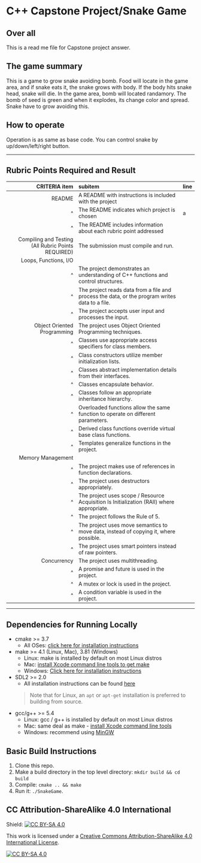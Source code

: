 # C++ Capstone Project/Snake Game

## Over all
This is a read me file for Capstone project answer.

## The game summary
This is a game to grow snake avoiding bomb. Food will locate in the game area, and if snake eats it, the snake grows with body. If the body hits snake head, snake will die. In the game area, bomb will located randamory. The bomb of seed is green and when it explodes, its change color and spread. Snake have to grow avoiding this.

## How to operate
Operation is as same as base code. You can control snake by up/down/left/right button.

[](<img src="snake_game.gif"/>)

---
## Rubric Points Required and Result

|CRITERIA item| subitem |line
|---:|:---|---|
|README| A README with instructions is included with the project||
|^|The README indicates which project is chosen|a|
|^|The README includes information about each rubric point addressed||
|Compiling and Testing (All Rubric Points REQUIRED)|The submission must compile and run.||
|Loops, Functions, I/O|||
|^|The project demonstrates an understanding of C++ functions and control structures.||
|^|The project reads data from a file and process the data, or the program writes data to a file.||
|^|The project accepts user input and processes the input.||
|Object Oriented Programming|The project uses Object Oriented Programming techniques.||
|^|Classes use appropriate access specifiers for class members.||
|^|Class constructors utilize member initialization lists.||
|^|Classes abstract implementation details from their interfaces.||
|^|Classes encapsulate behavior.||
|^|Classes follow an appropriate inheritance hierarchy.||
|^|Overloaded functions allow the same function to operate on different parameters.||
|^|Derived class functions override virtual base class functions.||
|^|Templates generalize functions in the project.||
|Memory Management|||
|^|The project makes use of references in function declarations.||
|^|The project uses destructors appropriately.||
|^|The project uses scope / Resource Acquisition Is Initialization (RAII) where appropriate.||
|^|The project follows the Rule of 5.||
|^|The project uses move semantics to move data, instead of copying it, where possible.||
|^|The project uses smart pointers instead of raw pointers.||
|Concurrency|The project uses multithreading.||
|^|A promise and future is used in the project.||
|^|A mutex or lock is used in the project.||
|^|A condition variable is used in the project.||

---

## Dependencies for Running Locally
* cmake >= 3.7
  * All OSes: [click here for installation instructions](https://cmake.org/install/)
* make >= 4.1 (Linux, Mac), 3.81 (Windows)
  * Linux: make is installed by default on most Linux distros
  * Mac: [install Xcode command line tools to get make](https://developer.apple.com/xcode/features/)
  * Windows: [Click here for installation instructions](http://gnuwin32.sourceforge.net/packages/make.htm)
* SDL2 >= 2.0
  * All installation instructions can be found [here](https://wiki.libsdl.org/Installation)
  >Note that for Linux, an `apt` or `apt-get` installation is preferred to building from source. 
* gcc/g++ >= 5.4
  * Linux: gcc / g++ is installed by default on most Linux distros
  * Mac: same deal as make - [install Xcode command line tools](https://developer.apple.com/xcode/features/)
  * Windows: recommend using [MinGW](http://www.mingw.org/)

## Basic Build Instructions

1. Clone this repo.
2. Make a build directory in the top level directory: `mkdir build && cd build`
3. Compile: `cmake .. && make`
4. Run it: `./SnakeGame`.


## CC Attribution-ShareAlike 4.0 International


Shield: [![CC BY-SA 4.0][cc-by-sa-shield]][cc-by-sa]

This work is licensed under a
[Creative Commons Attribution-ShareAlike 4.0 International License][cc-by-sa].

[![CC BY-SA 4.0][cc-by-sa-image]][cc-by-sa]

[cc-by-sa]: http://creativecommons.org/licenses/by-sa/4.0/
[cc-by-sa-image]: https://licensebuttons.net/l/by-sa/4.0/88x31.png
[cc-by-sa-shield]: https://img.shields.io/badge/License-CC%20BY--SA%204.0-lightgrey.svg

